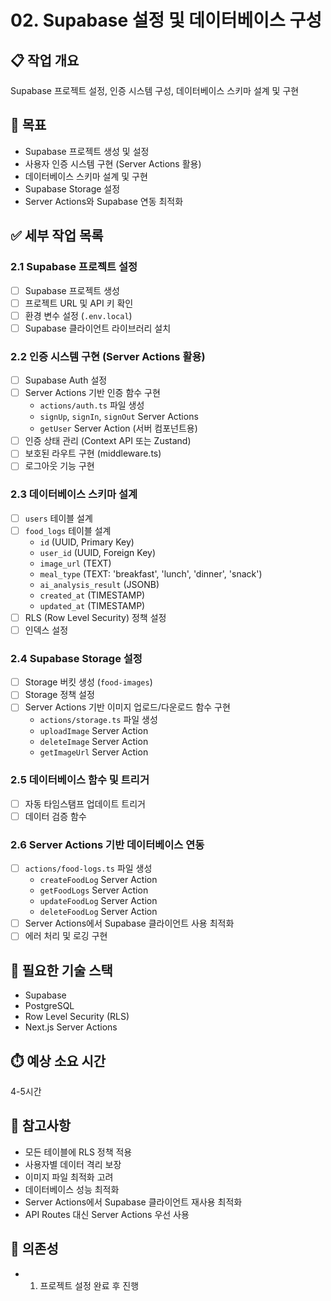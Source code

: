 # 02. Supabase 설정 및 데이터베이스 구성

## 📋 작업 개요
Supabase 프로젝트 설정, 인증 시스템 구성, 데이터베이스 스키마 설계 및 구현

## 🎯 목표
- Supabase 프로젝트 생성 및 설정
- 사용자 인증 시스템 구현 (Server Actions 활용)
- 데이터베이스 스키마 설계 및 구현
- Supabase Storage 설정
- Server Actions와 Supabase 연동 최적화

## ✅ 세부 작업 목록

### 2.1 Supabase 프로젝트 설정
- [ ] Supabase 프로젝트 생성
- [ ] 프로젝트 URL 및 API 키 확인
- [ ] 환경 변수 설정 (`.env.local`)
- [ ] Supabase 클라이언트 라이브러리 설치

### 2.2 인증 시스템 구현 (Server Actions 활용)
- [ ] Supabase Auth 설정
- [ ] Server Actions 기반 인증 함수 구현
  - `actions/auth.ts` 파일 생성
  - `signUp`, `signIn`, `signOut` Server Actions
  - `getUser` Server Action (서버 컴포넌트용)
- [ ] 인증 상태 관리 (Context API 또는 Zustand)
- [ ] 보호된 라우트 구현 (middleware.ts)
- [ ] 로그아웃 기능 구현

### 2.3 데이터베이스 스키마 설계
- [ ] `users` 테이블 설계
- [ ] `food_logs` 테이블 설계
  - `id` (UUID, Primary Key)
  - `user_id` (UUID, Foreign Key)
  - `image_url` (TEXT)
  - `meal_type` (TEXT: 'breakfast', 'lunch', 'dinner', 'snack')
  - `ai_analysis_result` (JSONB)
  - `created_at` (TIMESTAMP)
  - `updated_at` (TIMESTAMP)
- [ ] RLS (Row Level Security) 정책 설정
- [ ] 인덱스 설정

### 2.4 Supabase Storage 설정
- [ ] Storage 버킷 생성 (`food-images`)
- [ ] Storage 정책 설정
- [ ] Server Actions 기반 이미지 업로드/다운로드 함수 구현
  - `actions/storage.ts` 파일 생성
  - `uploadImage` Server Action
  - `deleteImage` Server Action
  - `getImageUrl` Server Action

### 2.5 데이터베이스 함수 및 트리거
- [ ] 자동 타임스탬프 업데이트 트리거
- [ ] 데이터 검증 함수

### 2.6 Server Actions 기반 데이터베이스 연동
- [ ] `actions/food-logs.ts` 파일 생성
  - `createFoodLog` Server Action
  - `getFoodLogs` Server Action
  - `updateFoodLog` Server Action
  - `deleteFoodLog` Server Action
- [ ] Server Actions에서 Supabase 클라이언트 사용 최적화
- [ ] 에러 처리 및 로깅 구현

## 🔧 필요한 기술 스택
- Supabase
- PostgreSQL
- Row Level Security (RLS)
- Next.js Server Actions

## ⏱️ 예상 소요 시간
4-5시간

## 📝 참고사항
- 모든 테이블에 RLS 정책 적용
- 사용자별 데이터 격리 보장
- 이미지 파일 최적화 고려
- 데이터베이스 성능 최적화
- Server Actions에서 Supabase 클라이언트 재사용 최적화
- API Routes 대신 Server Actions 우선 사용

## 🔗 의존성
- 01. 프로젝트 설정 완료 후 진행
